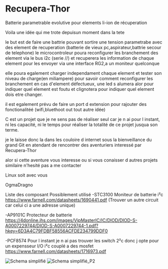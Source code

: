 # Recupera-Thor
Batterie parametrable evolutive pour elements li-ion de récuperation

Voila une idée qui me trote depuisun moment dans la tete

le but est de faire une battrie pouvant sortire une tension parametrabe avec des element de recuperation (batterie de vieux pc,aspirateur,battrie secour de telephone)
le microcontroleur poura  reconfigurer les branchement des element via le bus i2c (serie //) et recuperera les information de chaque element pour les envoyer
via une interface RG2,a un moniteur quelconque

elle poura egalement charger independament chaque element et tester son niveau de charge(en miliampere) pour savoir comment reconfigurer les branchement en
cas d'element défectueux, une led s alumera alor pour indiquer quel element est foutu et clignotera pour indiquer quel element dois etre changer.

il est egalement prévu de faire un port d extension pour rajouter des fonctionalitéé (wifi,bluethoot out tout autre idée)

C est un projet que je ne  sens pas de réaliser seul car je n ai pour l instant, ni les capacité, ni le temps pour réaliser la totalité de ce projet 
jusqua son terme.

je le laisse donc la dans les couloire d internet sous la bienveillance du grand Git en atendant de rencontrer des aventuriers interessé par Recupera-Thor

alor si cette aventure vous interesse ou si vous conaisser d autres projets similaire n'hesité pas a me contacter

Linux soit avec vous

OgmaDragno

Liste des composant Possiblement utilisé
-STC3100 Moniteur de batterie i²c 
https://www.farnell.com/datasheets/1690441.pdf (Trouver un autre circuit car celui ci a une adresse unique)

-AP9101C Protecteur de batterie   
https://4donline.ihs.com/images/VipMasterIC/IC/DIOD/DIOD-S-A0007229744/DIOD-S-A0007229744-1.pdf?hkey=6D3A4C79FDBF58556ACFDE234799DDF0

-PCF8574 Pour l instant je n ai pas trouver les switch 2²c donc j opte pour un expensseur I/O i²c couplé a des mosfet
https://www.farnell.com/datasheets/1716973.pdf

![Schema simplifié](https://user-images.githubusercontent.com/80761004/162025851-89bb9339-a26e-488d-9d7f-797600614c27.jpg)
![Schema simplifié_P2](https://user-images.githubusercontent.com/80761004/162025866-c2effa08-0e3d-4671-84cc-094f17a46043.jpg)

